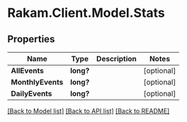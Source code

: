 # Rakam.Client.Model.Stats
## Properties

Name | Type | Description | Notes
------------ | ------------- | ------------- | -------------
**AllEvents** | **long?** |  | [optional] 
**MonthlyEvents** | **long?** |  | [optional] 
**DailyEvents** | **long?** |  | [optional] 

[[Back to Model list]](../README.md#documentation-for-models) [[Back to API list]](../README.md#documentation-for-api-endpoints) [[Back to README]](../README.md)

